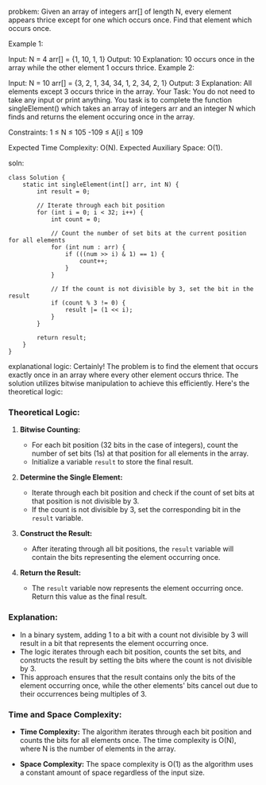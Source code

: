 probkem:
Given an array of integers arr[] of length N, every element appears thrice except for one which occurs once.
Find that element which occurs once.

Example 1:

Input:
N = 4
arr[] = {1, 10, 1, 1}
Output:
10
Explanation:
10 occurs once in the array while the other
element 1 occurs thrice.
Example 2:

Input:
N = 10
arr[] = {3, 2, 1, 34, 34, 1, 2, 34, 2, 1}
Output:
3
Explanation:
All elements except 3 occurs thrice in the array.
Your Task:
You do not need to take any input or print anything. You task is to complete the function singleElement() which takes an array of integers arr and an integer N which finds and returns the element occuring once in the array.

Constraints:
1 ≤ N ≤ 105
-109 ≤ A[i] ≤ 109

Expected Time Complexity: O(N).
Expected Auxiliary Space: O(1).



soln:
```
class Solution {
    static int singleElement(int[] arr, int N) {
        int result = 0;

        // Iterate through each bit position
        for (int i = 0; i < 32; i++) {
            int count = 0;

            // Count the number of set bits at the current position for all elements
            for (int num : arr) {
                if (((num >> i) & 1) == 1) {
                    count++;
                }
            }

            // If the count is not divisible by 3, set the bit in the result
            if (count % 3 != 0) {
                result |= (1 << i);
            }
        }

        return result;
    }
}
```


explanational logic:
Certainly! The problem is to find the element that occurs exactly once in an array where every other element occurs thrice. The solution utilizes bitwise manipulation to achieve this efficiently. Here's the theoretical logic:

### Theoretical Logic:

1. **Bitwise Counting:**
   - For each bit position (32 bits in the case of integers), count the number of set bits (1s) at that position for all elements in the array.
   - Initialize a variable `result` to store the final result.

2. **Determine the Single Element:**
   - Iterate through each bit position and check if the count of set bits at that position is not divisible by 3.
   - If the count is not divisible by 3, set the corresponding bit in the `result` variable.

3. **Construct the Result:**
   - After iterating through all bit positions, the `result` variable will contain the bits representing the element occurring once.

4. **Return the Result:**
   - The `result` variable now represents the element occurring once. Return this value as the final result.

### Explanation:

- In a binary system, adding 1 to a bit with a count not divisible by 3 will result in a bit that represents the element occurring once.
- The logic iterates through each bit position, counts the set bits, and constructs the result by setting the bits where the count is not divisible by 3.
- This approach ensures that the result contains only the bits of the element occurring once, while the other elements' bits cancel out due to their occurrences being multiples of 3.

### Time and Space Complexity:

- **Time Complexity:** The algorithm iterates through each bit position and counts the bits for all elements once. The time complexity is O(N), where N is the number of elements in the array.
  
- **Space Complexity:** The space complexity is O(1) as the algorithm uses a constant amount of space regardless of the input size.
